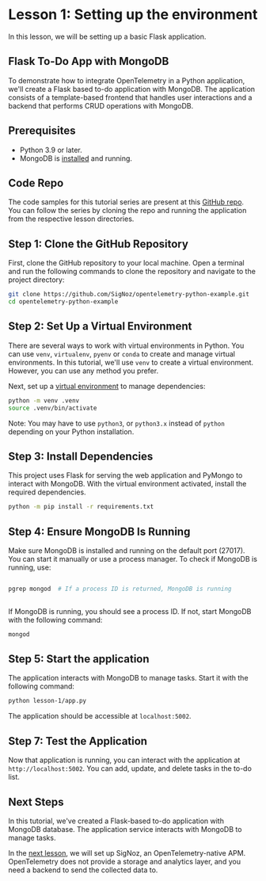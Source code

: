 # Lesson 1: Setting up the environment

In this lesson, we will be setting up a basic Flask application.

## Flask To-Do App with MongoDB

To demonstrate how to integrate OpenTelemetry in a Python application, we'll create a Flask based to-do application with MongoDB. The application consists of a template-based frontend that handles user interactions and a backend that performs CRUD operations with MongoDB.

## Prerequisites

- Python 3.9 or later.
- MongoDB is [installed](https://www.mongodb.com/docs/manual/administration/install-community/) and running.

## Code Repo

The code samples for this tutorial series are present at this [GitHub repo](https://github.com/SigNoz/opentelemetry-python-example). You can follow the series by cloning the repo and running the application from the respective lesson directories.

## Step 1: Clone the GitHub Repository

First, clone the GitHub repository to your local machine. Open a terminal and run the following commands to clone the repository and navigate to the project directory:

```bash
git clone https://github.com/SigNoz/opentelemetry-python-example.git
cd opentelemetry-python-example
```

## Step 2: Set Up a Virtual Environment

There are several ways to work with virtual environments in Python. You can use `venv`, `virtualenv`, `pyenv` or `conda` to create and manage virtual environments. In this tutorial, we'll use `venv` to create a virtual environment. However, you can use any method you prefer.

Next, set up a [virtual environment](https://docs.python.org/3/library/venv.html) to manage dependencies:

```bash
python -m venv .venv
source .venv/bin/activate
```

Note: You may have to use `python3`, or `python3.x` instead of `python` depending on your Python installation.

## Step 3: Install Dependencies

This project uses Flask for serving the web application and PyMongo to interact with MongoDB. With the virtual environment activated, install the required dependencies. 

```bash
python -m pip install -r requirements.txt
```

## Step 4: Ensure MongoDB Is Running

Make sure MongoDB is installed and running on the default port (27017). You can start it manually or use a process manager. To check if MongoDB is running, use:

```bash

pgrep mongod  # If a process ID is returned, MongoDB is running
 
```

If MongoDB is running, you should see a process ID. If not, start MongoDB with the following command:

```bash
mongod
```

## Step 5: Start the application

The application interacts with MongoDB to manage tasks. Start it with the following command:

```bash
python lesson-1/app.py
```

The application should be accessible at `localhost:5002`.

## Step 7: Test the Application

Now that application is running, you can interact with the application at `http://localhost:5002`. You can add, update, and delete tasks in the to-do list.

## Next Steps

In this tutorial, we've created a Flask-based to-do application with MongoDB database. The application service interacts with MongoDB to manage tasks.

In the [next lesson](https://github.com/SigNoz/opentelemetry-python-example/tree/main/lesson-2), we will set up SigNoz, an OpenTelemetry-native APM. OpenTelemetry does not provide a storage and analytics layer, and you need a backend to send the collected data to.
